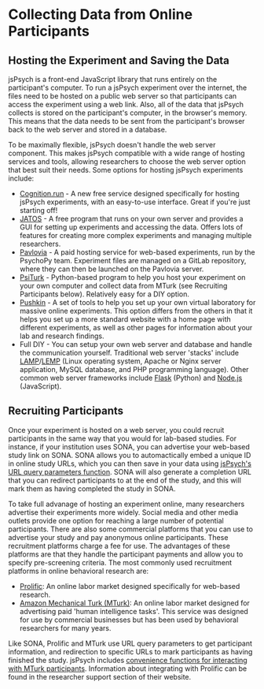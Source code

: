 # Collecting Data from Online Participants

## Hosting the Experiment and Saving the Data

jsPsych is a front-end JavaScript library that runs entirely on the participant's computer. To run a jsPsych experiment over the internet, the files need to be hosted on a public web server so that participants can access the experiment using a web link. Also, all of the data that jsPsych collects is stored on the participant's computer, in the browser's memory. This means that the data needs to be sent from the participant's browser back to the web server and stored in a database. 

To be maximally flexible, jsPsych doesn't handle the web server component. This makes jsPsych compatible with a wide range of hosting services and tools, allowing researchers to choose the web server option that best suit their needs. Some options for hosting jsPsych experiments include:

* [Cognition.run](https://www.cognition.run/) - A new free service designed specifically for hosting jsPsych experiments, with an easy-to-use interface. Great if you're just starting off!
* [JATOS](https://www.jatos.org/Whats-JATOS.html) - A free program that runs on your own server and provides a GUI for setting up experiments and accessing the data. Offers lots of features for creating more complex experiments and managing multiple researchers.
* [Pavlovia](https://pavlovia.org/) - A paid hosting service for web-based experiments, run by the PsychoPy team. Experiment files are managed on a GitLab repository, where they can then be launched on the Pavlovia server.
* [PsiTurk](https://psiturk.org/) - Python-based program to help you host your experiment on your own computer and collect data from MTurk (see Recruiting Participants below). Relatively easy for a DIY option.
* [Pushkin](https://languagelearninglab.gitbook.io/pushkin/) - A set of tools to help you set up your own virtual laboratory for massive online experiments. This option differs from the others in that it helps you set up a more standard website with a home page with different experiments, as well as other pages for information about your lab and research findings.
* Full DIY - You can setup your own web server and database and handle the communication yourself. Traditional web server 'stacks' include [LAMP](https://www.digitalocean.com/community/tutorial_collections/how-to-install-lamp)/[LEMP](https://www.digitalocean.com/community/tutorials/how-to-install-linux-nginx-mysql-php-lemp-stack-on-ubuntu-20-04) (Linux operating system, Apache or Nginx server application, MySQL database, and PHP programming language). Other common web server frameworks include [Flask](https://flask.palletsprojects.com/) (Python) and [Node.js](https://nodejs.org/) (JavaScript).

## Recruiting Participants

Once your experiment is hosted on a web server, you could recruit participants in the same way that you would for lab-based studies. For instance, if your institution uses SONA, you can advertise your web-based study link on SONA. SONA allows you to automactically embed a unique ID in online study URLs, which you can then save in your data using [jsPsych's URL query parameters function](core_library/jspsych-data/#jspsychdatageturlvariable). SONA will also generate a completion URL that you can redirect participants to at the end of the study, and this will mark them as having completed the study in SONA.

To take full advanage of hosting an experiment online, many researchers advertise their experiments more widely. Social media and other media outlets provide one option for reaching a large number of potential participants. There are also some commercial platforms that you can use to advertise your study and pay anonymous online participants. These recruitment platforms charge a fee for use. The advantages of these platforms are that they handle the participant payments and allow you to specify pre-screening criteria. The most commonly used recruitment platforms in online behavioral research are:

* [Prolific](https://www.prolific.co/): An online labor market designed specifically for web-based research. 
* [Amazon Mechanical Turk (MTurk)](https://www.mturk.com/): An online labor market designed for advertising paid 'human intelligence tasks'. This service was designed for use by commercial businesses but has been used by behavioral researchers for many years.

Like SONA, Prolific and MTurk use URL query parameters to get participant information, and redirection to specific URLs to mark participants as having finished the study. jsPsych includes [convenience functions for interacting with MTurk participants](core_library/jspsych-turk/). Information about integrating with Prolific can be found in the researcher support section of their website.